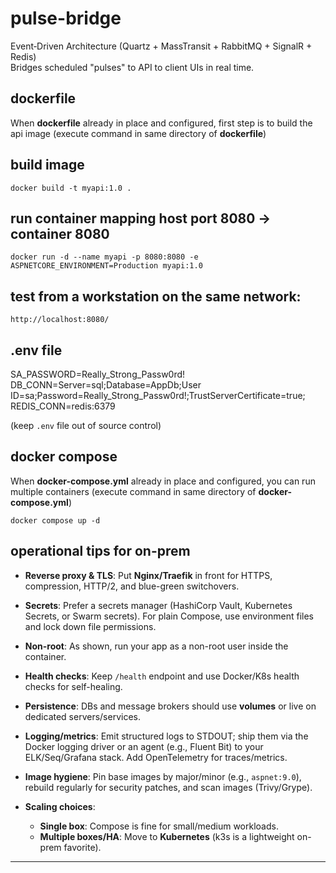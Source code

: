 # pulse-bridge
Event‑Driven Architecture (Quartz + MassTransit + RabbitMQ + SignalR + Redis)  
Bridges scheduled "pulses" to API to client UIs in real time.

## dockerfile
When **dockerfile** already in place and configured, first step is to build the api image (execute command in same directory of **dockerfile**)

## build image
```docker build -t myapi:1.0 .```  

## run container mapping host port 8080 -> container 8080
```docker run -d --name myapi -p 8080:8080 -e ASPNETCORE_ENVIRONMENT=Production myapi:1.0```

## test from a workstation on the same network:
```http://localhost:8080/```

## .env file 
SA_PASSWORD=Really_Strong_Passw0rd!  
DB_CONN=Server=sql;Database=AppDb;User ID=sa;Password=Really_Strong_Passw0rd!;TrustServerCertificate=true;  
REDIS_CONN=redis:6379  

(keep ```.env``` file out of source control)  


## docker compose
When **docker-compose.yml** already in place and configured, you can run multiple containers (execute command in same directory of **docker-compose.yml**)  

```docker compose up -d```  


## operational tips for on-prem

* **Reverse proxy & TLS**: Put **Nginx/Traefik** in front for HTTPS, compression, HTTP/2, and blue-green switchovers.
* **Secrets**: Prefer a secrets manager (HashiCorp Vault, Kubernetes Secrets, or Swarm secrets). For plain Compose, use environment files and lock down file permissions.
* **Non-root**: As shown, run your app as a non-root user inside the container.
* **Health checks**: Keep `/health` endpoint and use Docker/K8s health checks for self-healing.
* **Persistence**: DBs and message brokers should use **volumes** or live on dedicated servers/services.
* **Logging/metrics**: Emit structured logs to STDOUT; ship them via the Docker logging driver or an agent (e.g., Fluent Bit) to your ELK/Seq/Grafana stack. Add OpenTelemetry for traces/metrics.
* **Image hygiene**: Pin base images by major/minor (e.g., `aspnet:9.0`), rebuild regularly for security patches, and scan images (Trivy/Grype).
* **Scaling choices**:

  * **Single box**: Compose is fine for small/medium workloads.
  * **Multiple boxes/HA**: Move to **Kubernetes** (k3s is a lightweight on-prem favorite).

---


